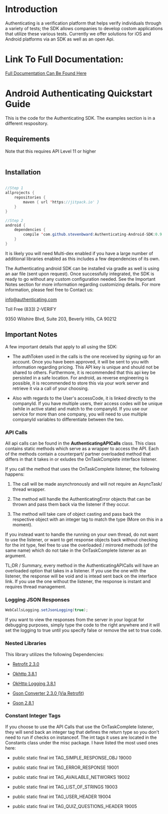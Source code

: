 # Introduction
Authenticating is a verification platform that helps verify individuals through a variety of tests; the SDK allows companies to develop costom applications that utilize these various tests. Currently we offer solutions for iOS and Android platforms via an SDK as well as an open Api.

# Link To Full Documentation:
<a href='https://www.authenticating.com/api-docs-1/'>Full Documentation Can Be Found Here</a>

# Android Authenticating Quickstart Guide
This is the code for the Authenticating SDK. The examples section is in a different respository. 

## Requirements

<aside class="notice">Note that this requires API Level 11 or higher</aside><br>

## Installation
```java

//Step 1
allprojects {
    repositories {
        maven { url 'https://jitpack.io' }
    }
}

//Step 2
android {
    dependencies {
		compile 'com.github.stevenbward:Authenticating-Android-SDK:0.9.6'
    }
}
```

It is likely you will need Multi-dex enabled if you have a large number of additional libraries enabled as this includes a few dependencies of its own.

The Authenticating android SDK can be installed via gradle as well is using an aar file (sent upon request). Once successfully integrated, the SDK is ready to go without any custom configuration needed. See the Important Notes section for more information regarding customizing details. For more information, please feel free to Contact us:

 info@authenticating.com

 Toll Free (833) 2-VERIFY
 
 9350 Wilshire Blvd, Suite 203, Beverly Hills, CA 90212
 


## Important Notes

A few important details that apply to all using the SDK:

* The authToken used in the calls is the one received by signing up for an account. Once you have been approved, it will be sent to you with information regarding pricing. This API key is unique and should not be shared to others. Furthermore, it is recommended that this api key be persisted in a safe location. For android, as reverse engineering is possible, it is recommended to store this via your work server and retrieve it via a call of your choosing.


* Also with regards to the User's accessCode, it is linked directly to the companyId. If you have multiple users, their access codes will be unique (while in active state) and match to the companyId. If you use our service for more than one company, you will need to use multiple companyId variables to differentiate between the two. 


### API Calls
All api calls can be found in the <b>AuthenticatingAPICalls</b> class. This class contains static methods which serve as a wrapper to access the API. Each of the methods contain a counterpart/ partner overloaded method that differs in that it takes in or exludes the OnTaskComplete interface listener.

If you call the method that uses the OnTaskComplete listener, the following happens:

1. The call will be made asynchronously and will not require an AsyncTask/ thread wrapper.

2. The method will handle the AuthenticatingError objects that can be thrown and pass them back via the listener if they occur.

3. The method will take care of object casting and pass back the respective object with an integer tag to match the type (More on this in a moment).

If you instead want to handle the running on your own thread, do not want to use the listener, or want to get response objects back without checking for the int type, feel free to use the overloaded / mirrored methods (of the same name) which do not take in the OnTaskComplete listener as an argument.

TL;DR / Summary, every method in the AuthenticatingAPICalls will have an overloaded option that takes in a listener. If you use the one with the listener, the response will be void and is intead sent back on the interface link. If you use the one without the listener, the response is instant and requires thread management.


### Logging JSON Responses

```java
WebCallsLogging.setJsonLogging(true);
```

If you want to view the responses from the server in your logcat for debugging purposes, simply type the code to the right anywhere and it will set the logging to true until you specify false or remove the set to true code.

### Nested Libraries

This library utilizes the following Dependencies:

* <a href='https://github.com/square/retrofit'>Retrofit 2.3.0</a>

* <a href='https://github.com/square/okhttp'>Okhttp 3.8.1</a>

* <a href='https://github.com/square/okhttp/tree/master/okhttp-logging-interceptor'>OkHttp Logging 3.8.1</a>

* <a href='https://github.com/square/retrofit/tree/master/retrofit-converters/gson'>Gson Converter 2.3.0 (Via Retrofit)</a>

* <a href='https://github.com/google/gson'>Gson 2.8.1</a>


### Constant Integer Tags
If you choose to use the API Calls that use the OnTaskComplete listener, they will send back an integer tag that defines the return type so you don't need to run if checks on instanceof. The int tags it uses are located in the Constants class under the misc package. I have listed the most used ones here:

* public static final int	TAG_SIMPLE_RESPONSE_OBJ	19000

* public static final int	TAG_ERROR_RESPONSE	19001

* public static final int	TAG_AVAILABLE_NETWORKS	19002

* public static final int	TAG_LIST_OF_STRINGS	19003

* public static final int	TAG_USER_HEADER	19004

* public static final int	TAG_QUIZ_QUESTIONS_HEADER	19005